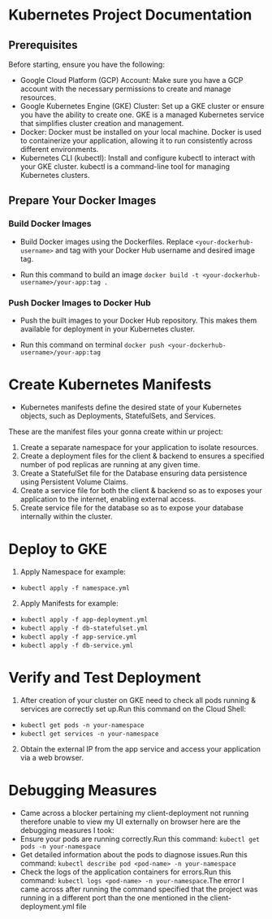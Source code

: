 # Kubernetes Project Documentation
## Prerequisites

Before starting, ensure you have the following:

- Google Cloud Platform (GCP) Account: Make sure you have a GCP account with the necessary permissions to create and manage resources.
- Google Kubernetes Engine (GKE) Cluster: Set up a GKE cluster or ensure you have the ability to create one. GKE is a managed Kubernetes service that simplifies cluster creation and management.
- Docker: Docker must be installed on your local machine. Docker is used to containerize your application, allowing it to run consistently across different environments.
- Kubernetes CLI (kubectl): Install and configure kubectl to interact with your GKE cluster. kubectl is a command-line tool for managing Kubernetes clusters.

## Prepare Your Docker Images

### Build Docker Images

- Build Docker images using the Dockerfiles. Replace `<your-dockerhub-username>` and tag with your Docker Hub username and desired image tag.

- Run this command to build an image `docker build -t <your-dockerhub-username>/your-app:tag .`

### Push Docker Images to Docker Hub

- Push the built images to your Docker Hub repository. This makes them available for deployment in your Kubernetes cluster.

- Run this command on terminal `docker push <your-dockerhub-username>/your-app:tag`

# Create Kubernetes Manifests

- Kubernetes manifests define the desired state of your Kubernetes objects, such as Deployments, StatefulSets, and Services.

These are the manifest files your gonna create within ur project:
1. Create a separate namespace for your application to isolate resources.
2. Create a deployment files for the client & backend to ensures a specified number of pod replicas are running at any given time.
3. Create a StatefulSet file for the Database ensuring data persistence using Persistent Volume Claims.
4. Create a service file for both the client & backend so as to exposes your application to the internet, enabling external access.
5. Create service file for the database so as to expose your database internally within the cluster.

# Deploy to GKE

1. Apply Namespace for example: 
- `kubectl apply -f namespace.yml`
2. Apply Manifests for example: 
- `kubectl apply -f app-deployment.yml`
- `kubectl apply -f db-statefulset.yml`
- `kubectl apply -f app-service.yml`
- `kubectl apply -f db-service.yml`


# Verify and Test Deployment

1. After creation of your cluster on GKE need to check all pods running & services are correctly set up.Run this command on the Cloud Shell: 
- `kubectl get pods -n your-namespace`
- `kubectl get services -n your-namespace`
2. Obtain the external IP from the app service and access your application via a web browser.

# Debugging Measures

- Came across a blocker pertaining my client-deployment not running therefore unable to view my UI externally on browser here are the debugging measures I took: 
- Ensure your pods are running correctly.Run this command: `kubectl get pods -n your-namespace`
- Get detailed information about the pods to diagnose issues.Run this command: `kubectl describe pod <pod-name> -n your-namespace`
- Check the logs of the application containers for errors.Run this command: `kubectl logs <pod-name> -n your-namespace`.The error I came across after running the command specified that the project was running in a different port than the one mentioned in the client-deployment.yml file 
